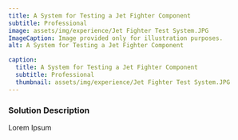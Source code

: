 ```yaml
---
title: A System for Testing a Jet Fighter Component
subtitle: Professional
image: assets/img/experience/Jet Fighter Test System.JPG
ImageCaption: Image provided only for illustration purposes.
alt: A System for Testing a Jet Fighter Component

caption:
  title: A System for Testing a Jet Fighter Component
  subtitle: Professional
  thumbnail: assets/img/experience/Jet Fighter Test System.JPG
---
```

### Solution Description

Lorem Ipsum 


